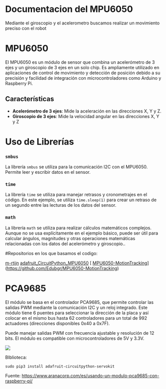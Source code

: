 

# Documentacion del MPU6050

Mediante el giroscopio y el acelerometro buscamos realizar un movimiento preciso con el robot 

# MPU6050
 El MPU6050 es un módulo de sensor que combina un acelerómetro de 3 ejes y un giroscopio de 3 ejes en un solo chip. Es ampliamente utilizado en aplicaciones de control de movimiento y detección de posición debido a su precisión y facilidad de integración con microcontroladores como Arduino y Raspberry Pi.
 
## Características 
- **Acelerómetro de 3 ejes**: Mide la aceleración en las direcciones X, Y y Z. 
-  **Giroscopio de 3 ejes**: Mide la velocidad angular en las direcciones X, Y y Z


# Uso de Librerías

### `smbus`

La librería `smbus` se utiliza para la comunicación I2C con el MPU6050. Permite leer y escribir datos en el sensor.

### `time`

La librería `time` se utiliza para manejar retrasos y cronometrajes en el código. En este ejemplo, se utiliza `time.sleep(1)` para crear un retraso de un segundo entre las lecturas de los datos del sensor.

### `math`

La librería `math` se utiliza para realizar cálculos matemáticos complejos. Aunque no se usa explícitamente en el ejemplo básico, puede ser útil para calcular ángulos, magnitudes y otras operaciones matemáticas relacionadas con los datos del acelerómetro y giroscopio..

#Repositorios en los que basamos el codigo:


[m-rtijn](https://github.com/m-rtijn/mpu6050/blob/master/README.rst)
[adafruit_CircuitPython_MPU6050](https://github.com/adafruit/Adafruit_CircuitPython_MPU6050)
[ [MPU6050-MotionTracking](https://github.com/Edubgr/MPU6050-MotionTracking)](https://github.com/Edubgr/MPU6050-MotionTracking)

# PCA9685

El módulo se basa en el controlador PCA9685, que permite controlar las salidas PWM mediante la comunicación I2C y un reloj integrado. Este módulo tiene 6 puentes para seleccionar la dirección de la placa y así colocar en el mismo bus hasta 62 controladores para un total de 992 actuadores (direcciones disponibles 0x40 a 0x7F).  

Puede manejar salidas PWM con frecuencia ajustable y resolución de 12 bits. El módulo es compatible con microcontroladores de 5V y 3.3V.

![](https://www.aranacorp.com/wp-content/uploads/16-channel-pwm-controller-pca9685-module-overview.jpg)

BIblioteca:

    sudo pip3 install adafruit-circuitpython-servokit

Fuente: https://www.aranacorp.com/es/usando-un-modulo-pca9685-con-raspberry-pi/

